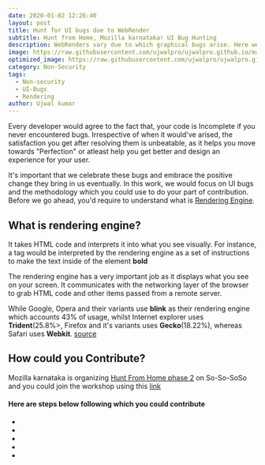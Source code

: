 ```yaml
---
date: 2020-01-02 12:26:40
layout: post
title: Hunt for UI bugs due to WebRender
subtitle: Hunt from Home, Mozilla karnataka! UI Bug Hunting
description: WebRenders vary due to which graphical bugs arise. Here we'd cover about method to hunt these bugs and contribute to mozilla
image: https://raw.githubusercontent.com/ujwalpro/ujwalpro.github.io/master/assets/img/blog/webrender.png
optimized_image: https://raw.githubusercontent.com/ujwalpro/ujwalpro.github.io/master/assets/img/blog/webrender.png
category: Non-Security
tags:
  - Non-security
  - UI-Bugs
  - Rendering
author: Ujwal kumar
---
```


Every developer would agree to the fact that, your code is Incomplete if you never encountered bugs. Irrespective of when it would've arised, the satisfaction you get after resolving them is unbeatable, as it helps you move towards "Perfection" or atleast help you get better and design an experience for your user.

It's important that we celebrate these bugs and embrace the positive change they bring in us eventually. In this work, we would focus on UI bugs and the methodology which you could use to do your part of contribution.
Before we go ahead, you'd require to understand what is [Rendering Engine](https://www.pathinteractive.com/blog/design-development/rendering-a-webpage-with-google-webmaster-tools/).

## What is rendering engine?

It takes HTML code and interprets it into what you see visually. For instance, a tag would be interpreted by the rendering engine as a set of instructions to make the text inside of the element <b>bold</b>

The rendering engine has a very important job as it displays what you see on your screen. It communicates with the networking layer of the browser to grab HTML code and other items passed from a remote server.

While Google, Opera and their variants use <b>blink</b> as their rendering engine which accounts 43% of usage, whilst Internet explorer uses <b>Trident</b>(25.8%>, Firefox and it's variants uses <b>Gecko</b>(18.22%), whereas Safari uses <b>Webkit</b>. [source](https://en.wikipedia.org/wiki/Browser_engine)

## How could you Contribute?

Mozilla karnataka is organizing [Hunt From Home phase 2](https://community.mozilla.org/campaigns/hunt-from-home-phase-2/) on So-So-SoSo and you could join the workshop using this [link](https://blog.glugmvit.com)

#### Here are steps below following which you could contribute

*
*
*
*
*










